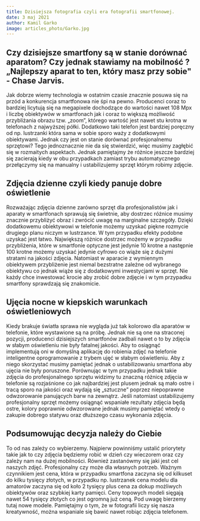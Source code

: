 ```yaml
---
title: Dzisiejsza fotografia czyli era fotografii smartfonowej.
date: 3 maj 2021
author: Kamil Garko
image: articles_photo/Garko.jpg
---
```



## Czy dzisiejsze smartfony są w stanie dorównać aparatom? Czy jednak stawiamy na mobilność ? „Najlepszy aparat to ten, który masz przy sobie" - Chase Jarvis. 

Jak dobrze wiemy technologia w ostatnim czasie znacznie posuwa się na przód a konkurencja smartfonowa nie śpi na pewno. Producenci coraz to bardziej licytują się na megapixele dochodzące do wartości nawet 108 Mpx i liczbę obiektywów w smartfonach jak i coraz to większą możliwość przybliżania obrazu tzw. „zoom”, którego wartość jest nawet stu krotna w telefonach z najwyższej półki. Dodatkowo taki telefon jest bardziej poręczny od np. lustrzanki która sama w sobie sporo waży z dodatkowymi obiektywami. Jednak czy jest on  stanie dorównać profesjonalnemu sprzętowi? Tego jednoznacznie nie da się stwierdzić, więc musimy zagłębić się w rozmaitych aspektach. Jednak pamiętajmy że różnice jeszcze bardziej się zacierają kiedy w obu przypadkach zamiast trybu automatycznego przełączymy się na manualny i ustabilizujemy sprzęt którym robimy zdjęcie.

## Zdjęcia dzienne czyli kiedy panuje dobre oświetlenie 

Rozważając zdjęcia dzienne zarówno sprzęt dla profesjonalistów jak i aparaty w smartfonach sprawują się świetnie, aby dostrzec różnice musimy znacznie przybliżyć obraz i zwrócić uwagę na marginalne szczegóły. Dzięki dodatkowemu obiektywowi w telefonie możemy uzyskać piękne rozmycie drugiego planu niczym w lustrzance. W tym przypadku efekty podobne uzyskać jest łatwo. Największą różnice dostrzec możemy w przypadku przybliżenia, które w smartfonie optyczne jest jedynie 10 krotne a następnie 100 krotne możemy uzyskać jedynie cyfrowo co wiąże się z dużymi stratami na jakości zdjęcia. Natomiast w aparacie z wymiennym obiektywem przybliżenie jest niemal bezstratne zależne od wybranego obiektywu co jednak wiąże się z dodatkowymi inwestycjami w sprzęt. Nie każdy chce inwestować krocie aby zrobić dobre zdjęcie i w tym przypadku smartfony sprawdzają się znakomicie.

## Ujęcia nocne w kiepskich warunkach oświetleniowych

Kiedy brakuje światła sprawa nie wygląda już tak kolorowo dla aparatów w telefonie, które wystawione są na próbę. Jednak nie są one na straconej pozycji, producenci dzisiejszych smartfonów zadbali nawet o to by zdjęcia w słabym oświetleniu nie były fatalnej jakości. Aby to osiągnąć implementują oni w domyślną aplikację do robienia zdjęć na telefonie inteligentne oprogramowanie z trybem ujęć w słabym oświetleniu. Aby z niego skorzystać musimy pamiętać jednak o ustabilizowaniu smartfona aby ujęcia nie były poruszone. Porównując w tym przypadku jednak takie zdjęcia do profesjonalnego sprzętu widzimy tu znaczną różnicę zdjęcia w telefonie są rozjaśnione co jak najbardziej jest plusem jednak są mało ostre i tracą sporo na jakości oraz wydają się „sztuczne” poprzez niepoprawne odwzorowanie panujących barw na zewnątrz. Jeśli natomiast ustabilizujemy profesjonalny sprzęt możemy osiągnąć wspaniałe rezultaty zdjęcia będą ostre, kolory poprawnie odwzorowane jednak musimy pamiętać wtedy o zakupie dobrego statywu oraz dłuższego czasu wykonania zdjęcia.

## Podsumowując decyzja należy do Ciebie

To od nas zależy co wybierzemy. Najpierw powinniśmy ustalić priorytety takie jak to czy zdjęcia będziemy robić w dzień czy wieczorem oraz czy zależy nam na dużej mobilności. Również zastanówmy się jaki jest cel naszych zdjęć. Profesjonalny czy może dla własnych potrzeb. Ważnym czynnikiem jest cena, która w przypadku smartfona zaczyna się od kilkuset do kilku tysięcy złotych, w przypadku np. lustrzanek cena modelu dla amatorów zaczyna się od koło 2 tysięcy plus cena za dokup możliwych obiektywów oraz szybkiej karty pamięci. Ceny topowych modeli sięgają nawet 54 tysięcy złotych co jest ogromną już ceną. Pod uwagę bierzemy tutaj nowe modele. Pamiętajmy o tym, że w fotografii liczy się nasza kreatywność, można wspaniale się bawić nawet robiąc zdjęcia telefonem.
